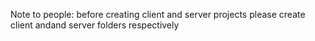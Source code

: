 Note to people: before creating client and server projects please create client andand server folders respectively

